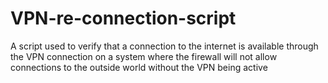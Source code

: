 # VPN-re-connection-script
A script used to verify that a connection to the internet is available through the VPN connection on a system where the firewall will not allow connections to the outside world without the VPN being active
